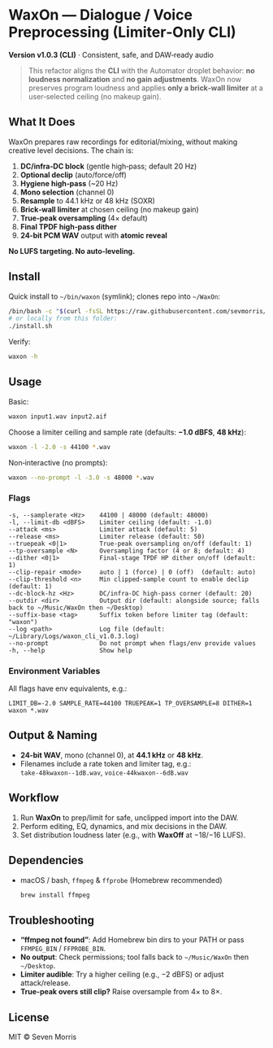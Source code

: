 # WaxOn — Dialogue / Voice Preprocessing (Limiter‑Only CLI)
**Version v1.0.3 (CLI)** · Consistent, safe, and DAW‑ready audio

> This refactor aligns the **CLI** with the Automator droplet behavior: **no loudness normalization** and **no gain adjustments**. WaxOn now preserves program loudness and applies **only a brick‑wall limiter** at a user‑selected ceiling (no makeup gain).

## What It Does
WaxOn prepares raw recordings for editorial/mixing, without making creative level decisions. The chain is:

1. **DC/infra‑DC block** (gentle high‑pass; default 20 Hz)  
2. **Optional declip** (auto/force/off)  
3. **Hygiene high‑pass** (~20 Hz)  
4. **Mono selection** (channel 0)  
5. **Resample** to 44.1 kHz or 48 kHz (SOXR)  
6. **Brick‑wall limiter** at chosen ceiling (no makeup gain)  
7. **True‑peak oversampling** (4× default)  
8. **Final TPDF high‑pass dither**  
9. **24‑bit PCM WAV** output with **atomic reveal**

**No LUFS targeting. No auto‑leveling.**

## Install
Quick install to `~/bin/waxon` (symlink); clones repo into `~/WaxOn`:

```bash
/bin/bash -c "$(curl -fsSL https://raw.githubusercontent.com/sevmorris/WaxOn/main/install.sh)"
# or locally from this folder:
./install.sh
```

Verify:
```bash
waxon -h
```

## Usage
Basic:
```bash
waxon input1.wav input2.aif
```

Choose a limiter ceiling and sample rate (defaults: **−1.0 dBFS**, **48 kHz**):
```bash
waxon -l -2.0 -s 44100 *.wav
```

Non‑interactive (no prompts):
```bash
waxon --no-prompt -l -3.0 -s 48000 *.wav
```

### Flags
```
-s, --samplerate <Hz>    44100 | 48000 (default: 48000)
-l, --limit-db <dBFS>    Limiter ceiling (default: -1.0)
--attack <ms>            Limiter attack (default: 5)
--release <ms>           Limiter release (default: 50)
--truepeak <0|1>         True-peak oversampling on/off (default: 1)
--tp-oversample <N>      Oversampling factor (4 or 8; default: 4)
--dither <0|1>           Final-stage TPDF HP dither on/off (default: 1)
--clip-repair <mode>     auto | 1 (force) | 0 (off)  (default: auto)
--clip-threshold <n>     Min clipped-sample count to enable declip (default: 1)
--dc-block-hz <Hz>       DC/infra-DC high-pass corner (default: 20)
--outdir <dir>           Output dir (default: alongside source; falls back to ~/Music/WaxOn then ~/Desktop)
--suffix-base <tag>      Suffix token before limiter tag (default: "waxon")
--log <path>             Log file (default: ~/Library/Logs/waxon_cli_v1.0.3.log)
--no-prompt              Do not prompt when flags/env provide values
-h, --help               Show help
```

### Environment Variables
All flags have env equivalents, e.g.:
```
LIMIT_DB=-2.0 SAMPLE_RATE=44100 TRUEPEAK=1 TP_OVERSAMPLE=8 DITHER=1 waxon *.wav
```

## Output & Naming
- **24‑bit WAV**, mono (channel 0), at **44.1 kHz** or **48 kHz**.  
- Filenames include a rate token and limiter tag, e.g.:  
  `take-48kwaxon--1dB.wav`, `voice-44kwaxon--6dB.wav`

## Workflow
1. Run **WaxOn** to prep/limit for safe, unclipped import into the DAW.  
2. Perform editing, EQ, dynamics, and mix decisions in the DAW.  
3. Set distribution loudness later (e.g., with **WaxOff** at −18/−16 LUFS).

## Dependencies
- macOS / bash, `ffmpeg` & `ffprobe` (Homebrew recommended)
  ```bash
  brew install ffmpeg
  ```

## Troubleshooting
- **“ffmpeg not found”**: Add Homebrew bin dirs to your PATH or pass `FFMPEG_BIN` / `FFPROBE_BIN`.  
- **No output**: Check permissions; tool falls back to `~/Music/WaxOn` then `~/Desktop`.  
- **Limiter audible**: Try a higher ceiling (e.g., −2 dBFS) or adjust attack/release.  
- **True-peak overs still clip?** Raise oversample from 4× to 8×.

## License
MIT © Seven Morris
